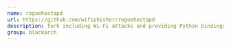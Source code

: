 ```yaml
---
name: roguehostapd
url: https://github.com/wifiphisher/roguehostapd
description: fork including Wi-Fi attacks and providing Python bindings with ctypes. URL : https://github.com/wifiphisher/roguehostapd Groups : blackarch blackarch-wireless
group: blackarch
---
```

